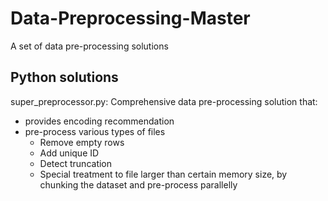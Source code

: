 # Data-Preprocessing-Master
A set of data pre-processing solutions

## Python solutions
super_preprocessor.py: Comprehensive data pre-processing solution that:
  - provides encoding recommendation
  - pre-process various types of files
     -  Remove empty rows
     -  Add unique ID
     -  Detect truncation
     -  Special treatment to file larger than certain memory size, by chunking the dataset and pre-process parallelly
     
